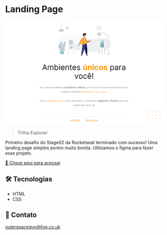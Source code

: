 # Landing Page

![preview](./.github/preview.png)

> Trilha Explorer

Primeiro desafio do Stage02 da Rocketseat terminado com sucesso! Uma landing page simples porém muito bonita. Utilizamos o figma para fazer esse projeto.

[🔗 Clique aqui para acessar](https://filipesantos07.github.io/Rocketseat-Desafio01-Stage02/)

## 🛠️ Tecnologias

- HTML
- CSS

## 💛 Contato

outerspaceguy@live.co.uk
